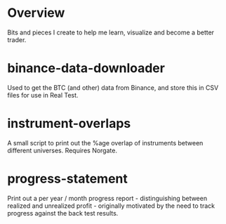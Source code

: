 # Overview
Bits and pieces I create to help me learn, visualize and become a better trader. 

# binance-data-downloader
Used to get the BTC (and other) data from Binance, and store this in CSV files for use in Real Test.

# instrument-overlaps
A small script to print out the %age overlap of instruments between different universes.  Requires Norgate. 

# progress-statement
Print out a per year / month progress report - distinguishing between realized and unrealized profit - originally
motivated by the need to track progress against the back test results. 